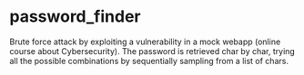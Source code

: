 # password_finder
Brute force attack by exploiting a vulnerability in a mock webapp (online course about Cybersecurity).
The password is retrieved char by char, trying all the possible combinations by sequentially sampling from a list of chars.  

